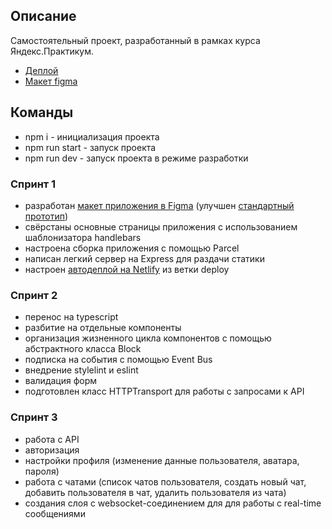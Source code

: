 
## Описание

Самостоятельный проект, разработанный в рамках курса Яндекс.Практикум. 

- [Деплой](https://glowing-crisp-5ef741.netlify.app)
- [Макет figma](https://www.figma.com/file/bb2uxusIP7DzcWLj5qITnJ/Chat_external_link-(Copy)?node-id=0%3A1&t=BECpoojdFInoPUYE-1)

## Команды

- npm i - инициализация проекта
- npm run start - запуск проекта 
- npm run dev - запуск проекта в режиме разработки

### Спринт 1 
- разработан [макет приложения в Figma](https://www.figma.com/file/bb2uxusIP7DzcWLj5qITnJ/Chat_external_link-(Copy)?node-id=0%3A1&t=BECpoojdFInoPUYE-1) (улучшен [стандартный прототип](https://www.figma.com/file/jF5fFFzgGOxQeB4CmKWTiE/Chat_external_link?node-id=0%3A1))
- свёрстаны основные страницы приложения с использованием шаблонизатора handlebars
- настроена сборка приложения с помощью Parcel
- написан легкий сервер на Express для раздачи статики 
- настроен [автодеплой на Netlify](https://63c0419acf5bc33db6300d3c--glowing-crisp-5ef741.netlify.app/) из ветки deploy

### Спринт 2 
- перенос на typescript
- разбитие на отдельные компоненты
- организация жизненного цикла компонентов с помощью абстрактного класса Block
- подписка на события с помощью Event Bus
- внедрение stylelint и eslint
- валидация форм
- подготовлен класс HTTPTransport для работы с запросами к API

### Спринт 3
- работа с API
- авторизация
- настройки профиля (изменение данные пользователя, аватара, пароля)
- работа с чатами (список чатов пользователя, создать новый чат, добавить пользователя в чат, удалить пользователя из чата)
- создания слоя с websocket-соединением для для работы с real-time сообщениями
